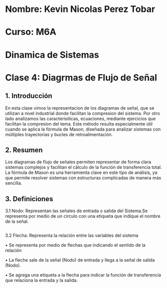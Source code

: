 # Nombre: Kevin Nicolas Perez Tobar
# Curso: M6A
# Dinamica de Sistemas
# Clase 4: Diagrmas de Flujo de Señal

## 1. Introducción
En esta clase vimos la representacion de los diagramas de señal, que se utilizan a nivel industrial donde facilitan la compresion del sistema. Por otro lado analizamos las caracterisiticas, ecuaciones, mediante ejercicios que facilitan la compresion del tema. Este método resulta especialmente útil cuando se aplica la fórmula de Mason, diseñada para analizar sistemas con múltiples trayectorias y bucles de retroalimentación.

## 2. Resumen
Los diagramas de flujo de señales permiten representar de forma clara sistemas complejos y facilitan el cálculo de la función de transferencia total. La fórmula de Mason es una herramienta clave en este tipo de análisis, ya que permite resolver sistemas con estructuras complicadas de manera más sencilla.

## 3. Definiciones
3.1 Nodo: Representan las señales de entrada o salida del Sistema.Se representa por medio de un círculo con una etiqueta que indique el nombre de la señal.

<div align="center">
<img src="">
</div>

3.2 Flecha: Representa la relación entre las variables del sistema

• Se representa por medio de flechas que indicando el sentido de la relación

• La fleche sale de la señal (Nodo) de entrada y llega a la señal
de salida (Nodo).

• Se agrega una etiqueta a la flecha para indicar la función de
transferencia que relaciona la entrada y la salida.



